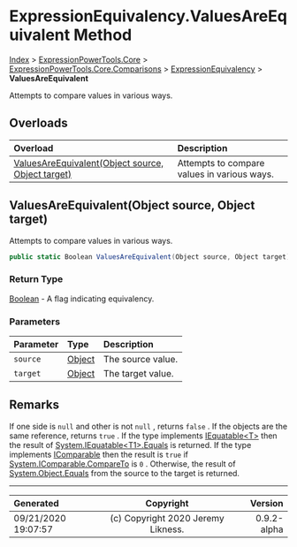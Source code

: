 ﻿# ExpressionEquivalency.ValuesAreEquivalent Method

[Index](../index.md) > [ExpressionPowerTools.Core](ExpressionPowerTools.Core.a.md) > [ExpressionPowerTools.Core.Comparisons](ExpressionPowerTools.Core.Comparisons.n.md) > [ExpressionEquivalency](ExpressionPowerTools.Core.Comparisons.ExpressionEquivalency.cs.md) > **ValuesAreEquivalent**

Attempts to compare values in various ways.

## Overloads

| Overload | Description |
| :-- | :-- |
| [ValuesAreEquivalent(Object source, Object target)](#valuesareequivalentobject-source-object-target) | Attempts to compare values in various ways. |
## ValuesAreEquivalent(Object source, Object target)

Attempts to compare values in various ways.

```csharp
public static Boolean ValuesAreEquivalent(Object source, Object target)
```

### Return Type

 [Boolean](https://docs.microsoft.com/dotnet/api/system.boolean)  - A flag indicating equivalency.

### Parameters

| Parameter | Type | Description |
| :-- | :-- | :-- |
| `source` | [Object](https://docs.microsoft.com/dotnet/api/system.object) | The source value. |
| `target` | [Object](https://docs.microsoft.com/dotnet/api/system.object) | The target value. |


## Remarks

If one side is `null` and other is not `null` , returns `false` . If the objects are the same reference,
            returns `true` . If the type implements [IEquatable&lt;T>](https://docs.microsoft.com/dotnet/api/system.iequatable-1) then the result of [System.IEquatable&lt;T1>.Equals](https://docs.microsoft.com/dotnet/api/System.IEquatable-1.Equals) is returned. If the type implements [IComparable](https://docs.microsoft.com/dotnet/api/system.icomparable) then the result is `true` if [System.IComparable.CompareTo](https://docs.microsoft.com/dotnet/api/System.IComparable.CompareTo) is `0` . Otherwise, the result of [System.Object.Equals](https://docs.microsoft.com/dotnet/api/System.Object.Equals) from
            the source to the target is returned.


---

| Generated | Copyright | Version |
| :-- | :-: | --: |
| 09/21/2020 19:07:57 | (c) Copyright 2020 Jeremy Likness. | 0.9.2-alpha |
